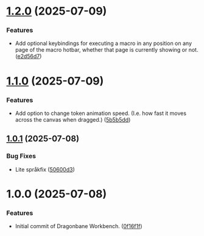 # [1.2.0](https://github.com/xdy/xdy-dragonbane-workbench/compare/v1.1.0...v1.2.0) (2025-07-09)


### Features

* Add optional keybindings for executing a macro in any position on any page of the macro hotbar, whether that page is currently showing or not. ([e2d56d7](https://github.com/xdy/xdy-dragonbane-workbench/commit/e2d56d7d85832b79dd49e82c9a9ab376b6feba5b))

# [1.1.0](https://github.com/xdy/xdy-dragonbane-workbench/compare/v1.0.1...v1.1.0) (2025-07-09)


### Features

* Add option to change token animation speed. (I.e. how fast it moves across the canvas when dragged.) ([5b5b5dd](https://github.com/xdy/xdy-dragonbane-workbench/commit/5b5b5ddaa9e6d225f0dea519d49297c6cd8cffd9))

## [1.0.1](https://github.com/xdy/xdy-dragonbane-workbench/compare/v1.0.0...v1.0.1) (2025-07-08)


### Bug Fixes

* Lite språkfix ([50600d3](https://github.com/xdy/xdy-dragonbane-workbench/commit/50600d36be0dec80e1766e882d251cb370fe7aeb))

# 1.0.0 (2025-07-08)


### Features

* Initial commit of Dragonbane Workbench. ([0f16f1f](https://github.com/xdy/xdy-dragonbane-workbench/commit/0f16f1f943c374b9c7a23f9de8336a0ab7370de0))
